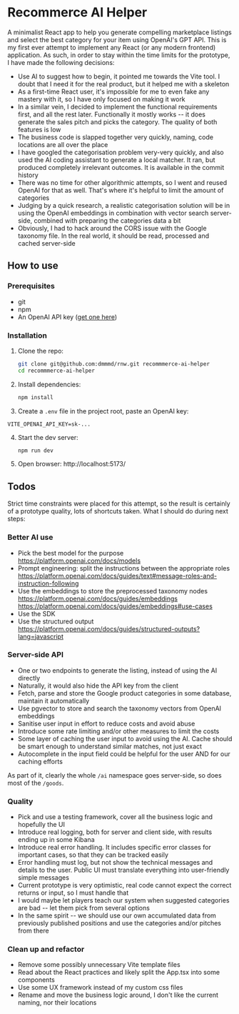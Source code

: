 # Recommerce AI Helper

A minimalist React app to help you generate compelling marketplace listings and select the best category for your item using OpenAI's GPT API.
This is my first ever attempt to implement any React (or any modern frontend) application. As such, in order to stay within the time limits for the prototype, I have made the following decisions:
- Use AI to suggest how to begin, it pointed me towards the Vite tool. I doubt that I need it for the real product, but it helped me with a skeleton
- As a first-time React user, it's impossible for me to even fake any mastery with it, so I have only focused on making it work
- In a similar vein, I decided to implement the functional requirements first, and all the rest later. Functionally it mostly works -- it does generate the sales pitch and picks the category. The quality of both features is low
- The business code is slapped together very quickly, naming, code locations are all over the place
- I have googled the categorisation problem very-very quickly, and also used the AI coding assistant to generate a local matcher. It ran, but produced completely irrelevant outcomes. It is available in the commit history
- There was no time for other algorithmic attempts, so I went and reused OpenAI for that as well. That's where it's helpful to limit the amount of categories
- Judging by a quick research, a realistic categorisation solution will be in using the OpenAI embeddings in combination with vector search server-side, combined with preparing the categories data a bit
- Obviously, I had to hack around the CORS issue with the Google taxonomy file. In the real world, it should be read, processed and cached server-side

## How to use

### Prerequisites
- git
- npm
- An OpenAI API key ([get one here](https://platform.openai.com/))

### Installation
1. Clone the repo:
   ```sh
   git clone git@github.com:dmmmd/rnw.git recommmerce-ai-helper 
   cd recommmerce-ai-helper
   ```
2. Install dependencies:
   ```sh
   npm install
   ```
3. Create a `.env` file in the project root, paste an OpenAI key:
```
VITE_OPENAI_API_KEY=sk-...
```
4. Start the dev server:
   ```sh
   npm run dev
   ```
5. Open browser: http://localhost:5173/

## Todos

Strict time constraints were placed for this attempt, so the result is certainly of a prototype quality, lots of shortcuts taken.
What I should do during next steps:

### Better AI use
- Pick the best model for the purpose https://platform.openai.com/docs/models
- Prompt engineering: split the instructions between the appropriate roles https://platform.openai.com/docs/guides/text#message-roles-and-instruction-following
- Use the embeddings to store the preprocessed taxonomy nodes https://platform.openai.com/docs/guides/embeddings https://platform.openai.com/docs/guides/embeddings#use-cases
- Use the SDK
- Use the structured output https://platform.openai.com/docs/guides/structured-outputs?lang=javascript

### Server-side API
- One or two endpoints to generate the listing, instead of using the AI directly
- Naturally, it would also hide the API key from the client
- Fetch, parse and store the Google product categories in some database, maintain it automatically
- Use pgvector to store and search the taxonomy vectors from OpenAI embeddings
- Sanitise user input in effort to reduce costs and avoid abuse
- Introduce some rate limiting and/or other measures to limit the costs
- Some layer of caching the user input to avoid using the AI. Cache should be smart enough to understand similar matches, not just exact
- Autocomplete in the input field could be helpful for the user AND for our caching efforts

As part of it, clearly the whole `/ai` namespace goes server-side, so does most of the `/goods`.

### Quality
- Pick and use a testing framework, cover all the business logic and hopefully the UI
- Introduce real logging, both for server and client side, with results ending up in some Kibana
- Introduce real error handling. It includes specific error classes for important cases, so that they can be tracked easily
- Error handling must log, but not show the technical messages and details to the user. Public UI must translate everything into user-friendly simple messages
- Current prototype is very optimistic, real code cannot expect the correct returns or input, so I must handle that
- I would maybe let players teach our system when suggested categories are bad -- let them pick from several options
- In the same spirit -- we should use our own accumulated data from previously published positions and use the categories and/or pitches from there
 
### Clean up and refactor
- Remove some possibly unnecessary Vite template files
- Read about the React practices and likely split the App.tsx into some components
- Use some UX framework instead of my custom css files
- Rename and move the business logic around, I don't like the current naming, nor their locations
